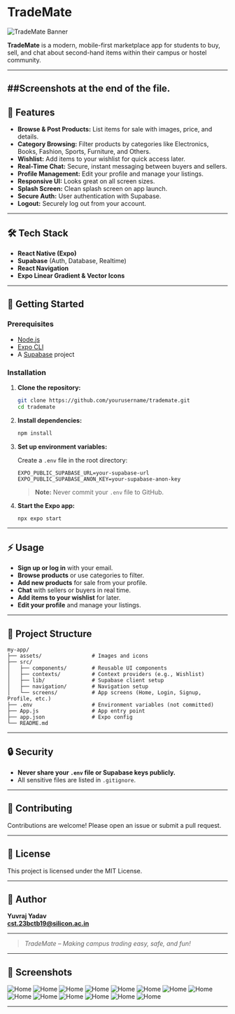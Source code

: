 # TradeMate

![TradeMate Banner](screenshots/logo.jpg)

**TradeMate** is a modern, mobile-first marketplace app for students to buy, sell, and chat about second-hand items within their campus or hostel community.

---
##Screenshots at the end of the file.
---

## 🚀 Features

- **Browse & Post Products:** List items for sale with images, price, and details.
- **Category Browsing:** Filter products by categories like Electronics, Books, Fashion, Sports, Furniture, and Others.
- **Wishlist:** Add items to your wishlist for quick access later.
- **Real-Time Chat:** Secure, instant messaging between buyers and sellers.
- **Profile Management:** Edit your profile and manage your listings.
- **Responsive UI:** Looks great on all screen sizes.
- **Splash Screen:** Clean splash screen on app launch.
- **Secure Auth:** User authentication with Supabase.
- **Logout:** Securely log out from your account.

---

## 🛠️ Tech Stack

- **React Native (Expo)**
- **Supabase** (Auth, Database, Realtime)
- **React Navigation**
- **Expo Linear Gradient & Vector Icons**

---

## 📝 Getting Started

### Prerequisites

- [Node.js](https://nodejs.org/)
- [Expo CLI](https://docs.expo.dev/get-started/installation/)
- A [Supabase](https://supabase.com/) project

### Installation

1. **Clone the repository:**
    ```sh
    git clone https://github.com/yourusername/trademate.git
    cd trademate
    ```

2. **Install dependencies:**
    ```sh
    npm install
    ```

3. **Set up environment variables:**

    Create a `.env` file in the root directory:

    ```
    EXPO_PUBLIC_SUPABASE_URL=your-supabase-url
    EXPO_PUBLIC_SUPABASE_ANON_KEY=your-supabase-anon-key
    ```

    > **Note:** Never commit your `.env` file to GitHub.

4. **Start the Expo app:**
    ```sh
    npx expo start
    ```

---

## ⚡ Usage

- **Sign up or log in** with your email.
- **Browse products** or use categories to filter.
- **Add new products** for sale from your profile.
- **Chat** with sellers or buyers in real time.
- **Add items to your wishlist** for later.
- **Edit your profile** and manage your listings.

---

## 📂 Project Structure

```
my-app/
├── assets/                # Images and icons
├── src/
│   ├── components/        # Reusable UI components
│   ├── contexts/          # Context providers (e.g., Wishlist)
│   ├── lib/               # Supabase client setup
│   ├── navigation/        # Navigation setup
│   └── screens/           # App screens (Home, Login, Signup, Profile, etc.)
├── .env                   # Environment variables (not committed)
├── App.js                 # App entry point
├── app.json               # Expo config
└── README.md
```

---

## 🔒 Security

- **Never share your `.env` file or Supabase keys publicly.**
- All sensitive files are listed in `.gitignore`.

---

## 🤝 Contributing

Contributions are welcome! Please open an issue or submit a pull request.

---

## 📄 License

This project is licensed under the MIT License.

---

## 👤 Author

**Yuvraj Yadav**  
**cst.23bctb19@silicon.ac.in**

---

> _TradeMate – Making campus trading easy, safe, and fun!_
---
## 📱 Screenshots

![Home](screenshots/splash.jpg) ![Home](screenshots/loginpage.jpg) ![Home](screenshots/signuppage.jpg)
 ![Home](screenshots/homepage.jpg)
 ![Home](screenshots/homepage1.jpg)
 ![Home](screenshots/homepage2.jpg)
 ![Home](screenshots/productdetailpage.jpg)
 ![Home](screenshots/wishlist.jpg)
 ![Home](screenshots/addproduct.jpg)
 ![Home](screenshots/chats.jpg)
 ![Home](screenshots/chatting.jpg)
 ![Home](screenshots/profile.jpg)
 ![Home](screenshots/profile1.jpg)
 ![Home](screenshots/about.jpg)
 
---
